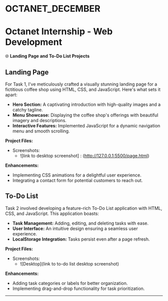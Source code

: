 # OCTANET_DECEMBER

# Octanet Internship - Web Development

🌐 **Landing Page and To-Do List Projects**

## Landing Page

For Task 1, I've meticulously crafted a visually stunning landing page for a fictitious coffee shop using HTML, CSS, and JavaScript. Here's what sets it apart:

- **Hero Section:** A captivating introduction with high-quality images and a catchy tagline.
- **Menu Showcase:** Displaying the coffee shop's offerings with beautiful imagery and descriptions.
- **Interactive Features:** Implemented JavaScript for a dynamic navigation menu and smooth scrolling.

**Project Files:**
- Screenshots:
  - ![link to desktop screenshot] : (http://127.0.0.1:5500/page.html)
  

**Enhancements:**
- Implementing CSS animations for a delightful user experience.
- Integrating a contact form for potential customers to reach out.

## To-Do List

Task 2 involved developing a feature-rich To-Do List application with HTML, CSS, and JavaScript. This application boasts:

- **Task Management:** Adding, editing, and deleting tasks with ease.
- **User Interface:** An intuitive design ensuring a seamless user experience.
- **LocalStorage Integration:** Tasks persist even after a page refresh.

**Project Files:**
- Screenshots:
  - ![Desktop](link to to-do list desktop screenshot)

**Enhancements:**
- Adding task categories or labels for better organization.
- Implementing drag-and-drop functionality for task prioritization.

---
